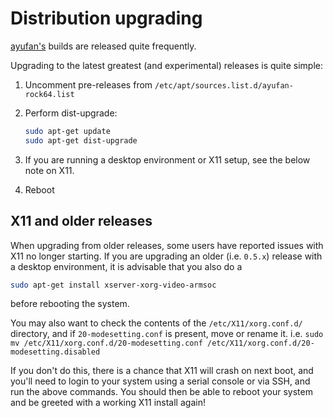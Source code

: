 # Distribution upgrading

[ayufan's](https://github.com/ayufan-rock64/linux-build/releases) builds are released quite frequently.

Upgrading to the latest greatest (and experimental) releases is quite simple:

1. Uncomment pre-releases from `/etc/apt/sources.list.d/ayufan-rock64.list`
2. Perform dist-upgrade:

    ```bash
    sudo apt-get update
    sudo apt-get dist-upgrade
    ```

3. If you are running a desktop environment or X11 setup, see the below note on X11.

4. Reboot

## X11 and older releases

When upgrading from older releases, some users have reported issues with X11 no longer starting. If you are upgrading an older (i.e. `0.5.x`) release with a desktop environment, it is advisable that you also do a 

```bash
sudo apt-get install xserver-xorg-video-armsoc
```

before rebooting the system. 

You may also want to check the contents of the `/etc/X11/xorg.conf.d/` directory, and if `20-modesetting.conf` is present, move or rename it. i.e. `sudo mv /etc/X11/xorg.conf.d/20-modesetting.conf /etc/X11/xorg.conf.d/20-modesetting.disabled` 

If you don't do this, there is a chance that X11 will crash on next boot, and you'll need to login to your system using a serial console or via SSH, and run the above commands. You should then be able to reboot your system and be greeted with a working X11 install again!
